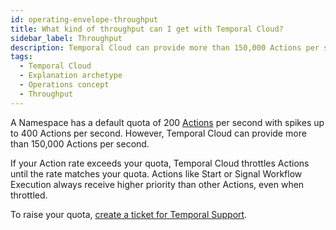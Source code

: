 ```yaml
---
id: operating-envelope-throughput
title: What kind of throughput can I get with Temporal Cloud?
sidebar_label: Throughput
description: Temporal Cloud can provide more than 150,000 Actions per second.
tags:
  - Temporal Cloud
  - Explanation archetype
  - Operations concept
  - Throughput
---
```


A Namespace has a default quota of 200 [Actions](/cloud/what-is-an-action) per second with spikes up to 400 Actions per second.
However, Temporal Cloud can provide more than 150,000 Actions per second.

If your Action rate exceeds your quota, Temporal Cloud throttles Actions until the rate matches your quota.
Actions like Start or Signal Workflow Execution always receive higher priority than other Actions, even when throttled.

To raise your quota, [create a ticket for Temporal Support](/cloud/support-create-ticket).
